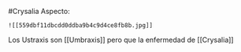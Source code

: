#Crysalia 
Aspecto:

	![[559dbf11dbcdd0ddba9b4c9d4ce8fb8b.jpg]]

Los Ustraxis son [[Umbraxis]] pero que la enfermedad de [[Crysalia]]
